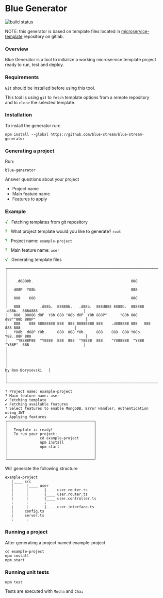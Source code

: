 # Blue Generator

![build status](https://gitlab.com/sapir-optimizations/blue-generator/microservice-generator/badges/master/build.svg)

NOTE: this generator is based on template files located in [microservice-template](https://gitlab.com/sapir-optimizations/blue-generator/microservice-template) repository on gitlab.

### Overview
Blue Generator is a tool to initialize a working microservice template project ready to run, test and deploy.

### Requirements 
`Git` should be installed before using this tool.

This tool is using `git` to `fetch` template options from a remote repository and to `clone` the selected template.

### Installation

To install the generator run:

```
npm install --global https://github.com/blue-stream/blue-stream-generator
```

### Generating a project
Run: 
```
blue-generator
```

Answer questions about your project

* Project name
* Main feature name
* Features to apply

### Example

<span style="color:green">√</span> &nbsp; Fetching templates from git repository

<span style="color:green">?</span> &nbsp; What project template would you like to generate? `root`

<span style="color:green">?</span> &nbsp; Project name: `example-project`

<span style="color:green">?</span> &nbsp; Main feature name: `user`

<span style="color:green">√</span> &nbsp; Generating template files

```
┌────────────────────────────────────────────────────────────────────────────────────────────────────┐
│                                                                                                    │
│    .d8888b.                                             888                                        │
│   d88P  Y88b                                            888                                        │
│   888    888                                            888                                        │
│   888         .d88b.  88888b.   .d88b.  888d888 8888b.  888888 .d88b.  888d888                     │
│   888  88888 d8P  Y8b 888 "88b d8P  Y8b 888P"      "88b 888   d88""88b 888P"                       │
│   888    888 88888888 888  888 88888888 888    .d888888 888   888  888 888                         │
│   Y88b  d88P Y8b.     888  888 Y8b.     888    888  888 Y88b. Y88..88P 888                         │
│    "Y8888P88  "Y8888  888  888  "Y8888  888    "Y888888  "Y888 "Y88P"  888                         │
│                                                                                                    │
│                                                                                                    │
│                                                                                by Ron Borysovski   │
│                                                                                                    │
└────────────────────────────────────────────────────────────────────────────────────────────────────┘

? Project name: example-project
? Main feature name: user
✔ Fetching template
✔ Fetching available features
? Select features to enable MongoDB, Error Handler, Authentication using JWT
✔ Applying features
┌────────────────────────────────────────┐
│                                        │
│   Template is ready!                   │
│   To run your project:                 │
│               cd example-project       │
│               npm install              │
│               npm start                │
│                                        │
│                                        │
└────────────────────────────────────────┘
```


Will generate the following structure

```
example-project
   |____ src
   |      |____ user
   |      |       |____ user.router.ts
   |      |       |____ user.router.ts
   |      |       |____ user.controller.ts
   :      :       :
   |      |       |____ user.interface.ts
   |     config.ts
   |     server.ts
   :      :     
```

### Running a project

After generating a project named example-project

``` 
cd example-project 
npm install
npm start
```

### Running unit tests

``` 
npm test
```

Tests are executed with `Mocha` and `Chai`

